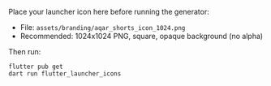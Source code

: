 Place your launcher icon here before running the generator:

- File: `assets/branding/aqar_shorts_icon_1024.png`
- Recommended: 1024x1024 PNG, square, opaque background (no alpha)

Then run:

```
flutter pub get
dart run flutter_launcher_icons
```

